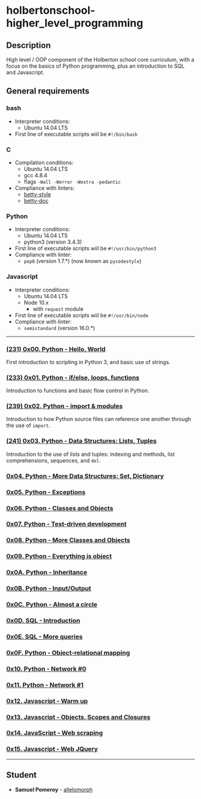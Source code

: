 # holbertonschool-higher_level_programming

## Description
High level / OOP component of the Holberton school core curriculum, with a focus on the basics of Python programming, plus an introduction to SQL and Javascript. 

## General requirements

### bash
* Interpreter conditions:
  * Ubuntu 14.04 LTS
* First line of executable scripts wiil be `#!/bin/bash`

### C
* Compilation conditions:
  * Ubuntu 14.04 LTS
  * gcc 4.8.4
  * flags `-Wall -Werror -Wextra -pedantic`
* Compliance with linters:
  * [betty-style](https://github.com/holbertonschool/Betty/blob/master/betty-style.pl)
  * [betty-doc](https://github.com/holbertonschool/Betty/blob/master/betty-doc.pl)

### Python
* Interpreter conditions:
  * Ubuntu 14.04 LTS
  * python3 (version 3.4.3)
* First line of executable scripts wiil be `#!/usr/bin/python3`
* Compliance with linter:
  * `pep8` (version 1.7.*) (now known as `pycodestyle`)

### Javascript
* Interpreter conditions:
  * Ubuntu 14.04 LTS
  * Node 10.x
    * with `request` module
* First line of executable scripts wiil be `#!/usr/bin/node`
* Compliance with linter:
  * `semistandard` (version 16.0.*)

---

### [(231) 0x00. Python - Hello, World](./0x00-python-hello_world/)
First introduction to scripting in Python 3, and basic use of strings.

### [(233) 0x01. Python - if/else, loops, functions](./0x01-python-if_else_loops_functions/)
Introduction to functions and basic flow control in Python.

### [(239) 0x02. Python - import & modules](./0x02-python-import_modules/)
Introduction to how Python source files can reference one another through the use of `import`.

### [(241) 0x03. Python - Data Structures: Lists, Tuples](./0x03-python-data_structures/)
Introduction to the use of lists and tuples: indexing and methods, list comprehensions, sequences, and `del`.

### [0x04. Python - More Data Structures: Set, Dictionary](./0x04-python-more_data_structures/)


### [0x05. Python - Exceptions](./0x05-python-exceptions/)


### [0x06. Python - Classes and Objects](./0x06-python-classes/)


### [0x07. Python - Test-driven development](./0x07-python-test_driven_development/)


### [0x08. Python - More Classes and Objects](./0x08-python-more_classes/)


### [0x09. Python - Everything is object](./0x09-python-everything_is_object/)


### [0x0A. Python - Inheritance](./0x0A-python-inheritance/)


### [0x0B. Python - Input/Output](./0x0B-python-input_output/)


### [0x0C. Python - Almost a circle](./0x0C-python-almost_a_circle/)


### [0x0D. SQL - Introduction](./0x0D-SQL_introduction/)


### [0x0E. SQL - More queries](./0x0E-SQL_more_queries/)


### [0x0F. Python - Object-relational mapping](./0x0F-python-object_relational_mapping/)


### [0x10. Python - Network #0](./0x10-python-network_0/)


### [0x11. Python - Network #1](./0x11-python-network_1/)


### [0x12. Javascript - Warm up](./0x12-javascript-warm_up/)


### [0x13. Javascript - Objects, Scopes and Closures](./0x13-javascript_objects_scopes_closures/)


### [0x14. JavaScript - Web scraping](./0x14-javascript-web_scraping/)


### [0x15. Javascript - Web JQuery](./0x15-javascript-web_jquery/)


---

## Student
* **Samuel Pomeroy** - [allelomorph](github.com/allelomorph)